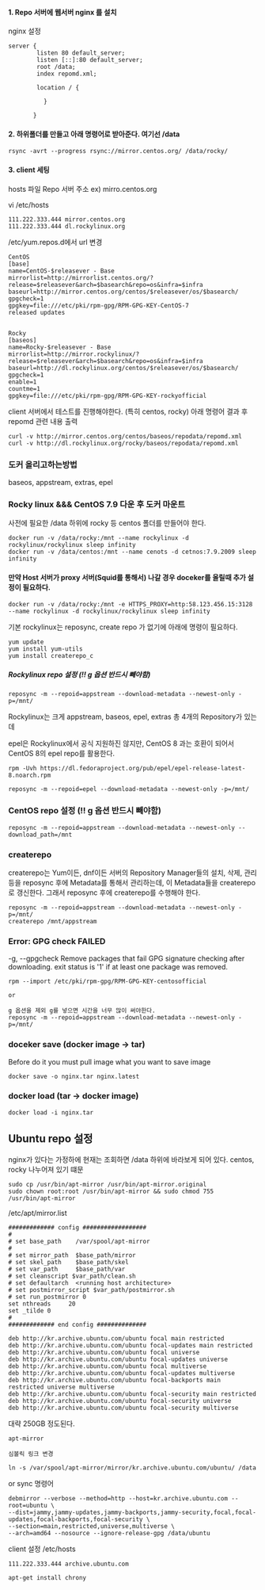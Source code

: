 #### 1. Repo 서버에 웹서버 nginx 를 설치

nginx 설정

```
server {
        listen 80 default_server;
        listen [::]:80 default_server;
        root /data;
        index repomd.xml;
        
        location / {
                 
          }
        
       }
```

#### 2. 하위폴더를 만들고 아래 명령어로 받아준다. 여기선 /data

```
rsync -avrt --progress rsync://mirror.centos.org/ /data/rocky/
```

#### 3. client 세팅

hosts 파일 Repo 서버 주소 ex) mirro.centos.org

vi /etc/hosts
```
111.222.333.444 mirror.centos.org
111.222.333.444 dl.rockylinux.org
```

/etc/yum.repos.d에서 url 변경

```
CentOS
[base]
name=CentOS-$releasever - Base
mirrorlist=http://mirrorlist.centos.org/?release=$releasever&arch=$basearch&repo=os&infra=$infra
baseurl=http://mirror.centos.org/centos/$releasever/os/$basearch/
gpgcheck=1
gpgkey=file:///etc/pki/rpm-gpg/RPM-GPG-KEY-CentOS-7
released updates 


Rocky
[baseos]
name=Rocky-$releasever - Base
mirrorlist=http://mirror.rockylinux/?release=$releasever&arch=$basearch&repo=os&infra=$infra
baseurl=http://dl.rockylinux.org/centos/$releasever/os/$basearch/
gpgcheck=1
enable=1
countme=1
gpgkey=file:///etc/pki/rpm-gpg/RPM-GPG-KEY-rockyofficial
```

client 서버에서 테스트를 진행해야한다. (특히 centos, rocky) 아래 명령어 결과 후 repomd 관련 내용 출력

```
curl -v http://mirror.centos.org/centos/baseos/repodata/repomd.xml
curl -v http://dl.rockylinux.org/rocky/baseos/repodata/repomd.xml
```


### 도커 올리고하는방법

baseos, appstream, extras, epel

### Rocky linux &&& CentOS 7.9 다운 후 도커 마운트

사전에 필요한 /data 하위에 rocky 등 centos 폴더를 만들어야 한다.

```
docker run -v /data/rocky:/mnt --name rockylinux -d rockylinux/rockylinux sleep infinity
docker run -v /data/centos:/mnt --name cenots -d cetnos:7.9.2009 sleep infinity
```

#### 만약 Host 서버가 proxy 서버(Squid를 통해서) 나갈 경우 doceker를 올릴때 추가 설정이 필요하다.

```
docker run -v /data/rocky:/mnt -e HTTPS_PROXY=http:58.123.456.15:3128 --name rockylinux -d rockylinux/rockylinux sleep infinity
```

기본 rockylinux는 reposync, create repo 가 없기에 아래에 명령이 필요하다.

```
yum update
yum install yum-utils
yum install createrepo_c
```

##### Rockylinux repo 설정 (!! g 옵션 반드시 빼야함)

```
reposync -m --repoid=appstream --download-metadata --newest-only -p=/mnt/
```

Rockylinux는 크게 appstream, baseos, epel, extras 총 4개의 Repository가 있는데

epel은 Rockylinux에서 공식 지원하진 않지만, CentOS 8 과는 호환이 되어서 CentOS 8의 epel repo를 활용한다.

```
rpm -Uvh https://dl.fedoraproject.org/pub/epel/epel-release-latest-8.noarch.rpm

reposync -m --repoid=epel --download-metadata --newest-only -p=/mnt/
```



### CentOS repo 설정 (!! g 옵션 반드시 빼야함)

```
reposync -m --repoid=appstream --download-metadata --newest-only --download_path=/mnt
```



### createrepo

createrepo는 Yum이든, dnf이든 서버의 Repository Manager들의 설치, 삭제, 관리등을 reposync 후에 Metadata를 통해서 관리하는데, 이 Metadata들을  createrepo로 갱신한다. 그래서 reposync 후에 createrepo를 수행해야 한다.

```
reposync -m --repoid=appstream --download-metadata --newest-only -p=/mnt/
createrepo /mnt/appstream
```

### Error: GPG check FAILED

-g, --gpgcheck
              Remove packages that fail GPG signature checking after
              downloading.  exit status is '1' if at least one package
              was removed.

```
rpm --import /etc/pki/rpm-gpg/RPM-GPG-KEY-centosofficial 

or

g 옵션을 제외 g를 넣으면 시간을 너무 많이 써야한다.
reposync -m --repoid=appstream --download-metadata --newest-only -p=/mnt/
```

### doceker save (docker image -> tar)
Before do it you must pull image what you want to save image

```
docker save -o nginx.tar nginx.latest
```

### docker load (tar -> docker image)

```
docker load -i nginx.tar
```

## Ubuntu repo 설정

nginx가 있다는 가정하에 현재는 조회하면 /data 하위에 바라보게 되어 있다. centos, rocky 나누어져 있기 떄문

```
sudo cp /usr/bin/apt-mirror /usr/bin/apt-mirror.original
sudo chown root:root /usr/bin/apt-mirror && sudo chmod 755 /usr/bin/apt-mirror
```

/etc/apt/mirror.list

```
############# config ##################
#
# set base_path    /var/spool/apt-mirror
#
# set mirror_path  $base_path/mirror
# set skel_path    $base_path/skel
# set var_path     $base_path/var
# set cleanscript $var_path/clean.sh
# set defaultarch  <running host architecture>
# set postmirror_script $var_path/postmirror.sh
# set run_postmirror 0
set nthreads     20
set _tilde 0
#
############# end config ##############
 
deb http://kr.archive.ubuntu.com/ubuntu focal main restricted
deb http://kr.archive.ubuntu.com/ubuntu focal-updates main restricted
deb http://kr.archive.ubuntu.com/ubuntu focal universe
deb http://kr.archive.ubuntu.com/ubuntu focal-updates universe
deb http://kr.archive.ubuntu.com/ubuntu focal multiverse
deb http://kr.archive.ubuntu.com/ubuntu focal-updates multiverse
deb http://kr.archive.ubuntu.com/ubuntu focal-backports main restricted universe multiverse
deb http://kr.archive.ubuntu.com/ubuntu focal-security main restricted
deb http://kr.archive.ubuntu.com/ubuntu focal-security universe
deb http://kr.archive.ubuntu.com/ubuntu focal-security multiverse
```

대략 250GB 정도된다.

```
apt-mirror

심볼릭 링크 변경

ln -s /var/spool/apt-mirror/mirror/kr.archive.ubuntu.com/ubuntu/ /data
```

or sync 명령어

```
debmirror --verbose --method=http --host=kr.archive.ubuntu.com --root=ubuntu \
--dist=jammy,jammy-updates,jammy-backports,jammy-security,focal,focal-updates,focal-backports,focal-security \
--section=main,restricted,universe,multiverse \
--arch=amd64 --nosource --ignore-release-gpg /data/ubuntu
```

client 설정 /etc/hosts
```
111.222.333.444 archive.ubuntu.com

apt-get install chrony

```


